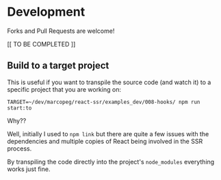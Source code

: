 # Development

Forks and Pull Requests are welcome!

[[ TO BE COMPLETED ]]

## Build to a target project

This is useful if you want to transpile the source code (and watch it) to a
specific project that you are working on:

    TARGET=~/dev/marcopeg/react-ssr/examples_dev/008-hooks/ npm run start:to

Why?? 

Well, initially I used to `npm link` but there are quite a few issues with
the dependencies and multiple copies of React being involved in the SSR process.

By transpiling the code directly into the project's `node_modules` everything
works just fine.
